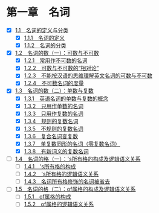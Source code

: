 # 第一章　名词

- [x] [1.1　名词的定义与分类](part1/chapter1/section1/README.md)
  - [x] [1.1.1　名词的定义](part1/chapter1/section1/subsection1.md)
  - [x] [1.1.2　名词的分类](part1/chapter1/section1/subsection2.md)

- [x] [1.2　名词的数（一）：可数与不可数](part1/chapter1/section2/README.md)
  - [x] [1.2.1　常用作不可数的名词](part1/chapter1/section2/subsection1.md)
  - [x] [1.2.2　可数与不可数的“相对论”](part1/chapter1/section2/subsection2.md)
  - [x] [1.2.3　不能按汉语的思维理解英文名词的可数与不可数](part1/chapter1/section2/subsection3.md)
  - [x] [1.2.4　不可数名词的度量](part1/chapter1/section2/subsection4.md)

- [x] [1.3　名词的数（二）：单数与复数](part1/chapter1/section3/README.md)
  - [x] [1.3.1　英语名词的单数与复数的概念](part1/chapter1/section3/subsection1.md)
  - [x] [1.3.2　只用作单数的名词](part1/chapter1/section3/subsection2.md)
  - [x] [1.3.3　只用作复数的名词](part1/chapter1/section3/subsection3.md)
  - [x] [1.3.4　规则的复数名词](part1/chapter1/section3/subsection4.md)
  - [x] [1.3.5　不规则的复数名词](part1/chapter1/section3/subsection5.md)
  - [x] [1.3.6　复合名词变复数](part1/chapter1/section3/subsection6.md)
  - [x] [1.3.7　单复数同形的名词（零复数名词）](part1/chapter1/section3/subsection7.md)
  - [x] [1.3.8　有新词义的复数名词](part1/chapter1/section3/subsection8.md)
- [ ] [1.4　名词的格（一）：'s所有格的构成及逻辑语义关系](part1/chapter1/section4/README.md)
  - [ ] [1.4.1　's所有格的构成](part1/chapter1/section4/subsection1.md)
  - [ ] [1.4.2　's所有格的逻辑语义关系](part1/chapter1/section4/subsection2.md)
  - [ ] [1.4.3　名词所有格修饰的名词被省去](part1/chapter1/section4/subsection3.md)
- [ ] [1.5　名词的格（二）：of属格的构成及逻辑语义关系](part1/chapter1/section5/README.md)
  - [ ] [1.5.1　of属格的构成](part1/chapter1/section5/subsection1.md)
  - [ ] [1.5.2　of属格的逻辑语义关系](part1/chapter1/section5/subsection2.md)